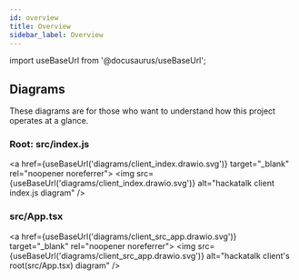 ```yaml
---
id: overview
title: Overview
sidebar_label: Overview
---
```


import useBaseUrl from '@docusaurus/useBaseUrl';

## Diagrams

These diagrams are for those who want to understand how this project operates at a glance.

### Root: src/index.js

<a href={useBaseUrl('diagrams/client_index.drawio.svg')} target="_blank" rel="noopener noreferrer">
  <img src={useBaseUrl('diagrams/client_index.drawio.svg')} alt="hackatalk client index.js diagram" />
</a>

### src/App.tsx

<a href={useBaseUrl('diagrams/client_src_app.drawio.svg')} target="_blank" rel="noopener noreferrer">
  <img src={useBaseUrl('diagrams/client_src_app.drawio.svg')} alt="hackatalk client's root(src/App.tsx) diagram" />
</a>
